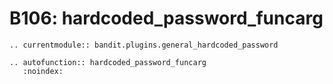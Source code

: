 # B106: hardcoded_password_funcarg

```{eval-rst}
.. currentmodule:: bandit.plugins.general_hardcoded_password
```

```{eval-rst}
.. autofunction:: hardcoded_password_funcarg
   :noindex:
```
